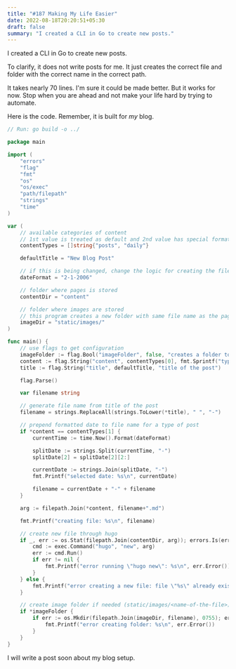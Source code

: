 ```yaml
---
title: "#187 Making My Life Easier"
date: 2022-08-18T20:20:51+05:30
draft: false
summary: "I created a CLI in Go to create new posts."
---
```


I created a CLI in Go to create new posts.

To clarify, it does not write posts for me. It just creates the correct file and folder with the correct name in the correct path.

It takes nearly 70 lines. I'm sure it could be made better. But it works for now. Stop when you are ahead and not make your life hard by trying to automate.

Here is the code. Remember, it is built for _my_ blog.

```go
// Run: go build -o ../

package main

import (
	"errors"
	"flag"
	"fmt"
	"os"
	"os/exec"
	"path/filepath"
	"strings"
	"time"
)

var (
	// available categories of content
	// 1st value is treated as default and 2nd value has special formatting for its file name
	contentTypes = []string{"posts", "daily"}

	defaultTitle = "New Blog Post"

	// if this is being changed, change the logic for creating the file name below
	dateFormat = "2-1-2006"

	// folder where pages is stored
	contentDir = "content"

	// folder where images are stored
	// this program creates a new folder with same file name as the page to store its images
	imageDir = "static/images/"
)

func main() {
	// use flags to get configuration
	imageFolder := flag.Bool("imageFolder", false, "creates a folder to store images")
	content := flag.String("content", contentTypes[0], fmt.Sprintf("type of content [%v]", strings.Join(contentTypes, ",")))
	title := flag.String("title", defaultTitle, "title of the post")

	flag.Parse()

	var filename string

	// generate file name from title of the post
	filename = strings.ReplaceAll(strings.ToLower(*title), " ", "-")

	// prepend formatted date to file name for a type of post
	if *content == contentTypes[1] {
		currentTime := time.Now().Format(dateFormat)

		splitDate := strings.Split(currentTime, "-")
		splitDate[2] = splitDate[2][2:]

		currentDate := strings.Join(splitDate, "-")
		fmt.Printf("selected date: %s\n", currentDate)

		filename = currentDate + "-" + filename
	}

	arg := filepath.Join(*content, filename+".md")

	fmt.Printf("creating file: %s\n", filename)

	// create new file through hugo
	if _, err := os.Stat(filepath.Join(contentDir, arg)); errors.Is(err, os.ErrNotExist) {
		cmd := exec.Command("hugo", "new", arg)
		err := cmd.Run()
		if err != nil {
			fmt.Printf("error running \"hugo new\": %s\n", err.Error())
		}
	} else {
		fmt.Printf("error creating a new file: file \"%s\" already exists\n", arg)
	}

	// create image folder if needed (static/images/<name-of-the-file>)
	if *imageFolder {
		if err := os.Mkdir(filepath.Join(imageDir, filename), 0755); err != nil {
			fmt.Printf("error creating folder: %s\n", err.Error())
		}
	}
}
```

I will write a post soon about my blog setup.
